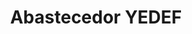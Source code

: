 ---
title: "Abastecedor YEDEF"
url: /san-isidro-de-el-general/abastecedor-yedef/
shop: supermercado
---